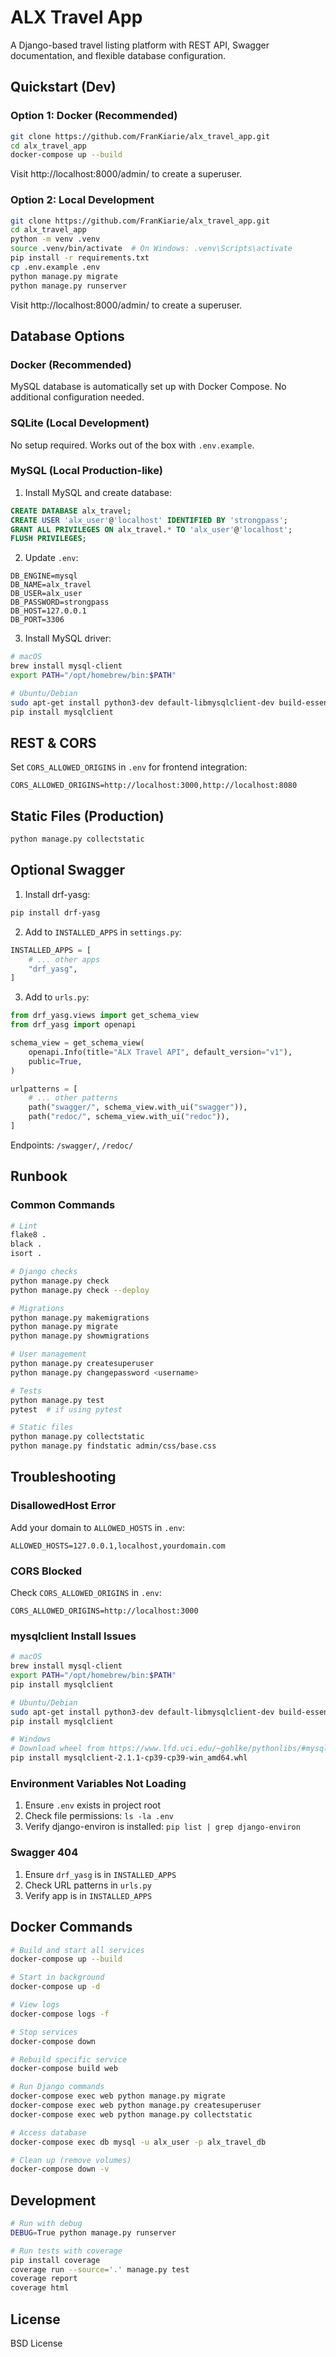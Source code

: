 # ALX Travel App

A Django-based travel listing platform with REST API, Swagger documentation, and flexible database configuration.

## Quickstart (Dev)

### Option 1: Docker (Recommended)

```bash
git clone https://github.com/FranKiarie/alx_travel_app.git
cd alx_travel_app
docker-compose up --build
```

Visit http://localhost:8000/admin/ to create a superuser.

### Option 2: Local Development

```bash
git clone https://github.com/FranKiarie/alx_travel_app.git
cd alx_travel_app
python -m venv .venv
source .venv/bin/activate  # On Windows: .venv\Scripts\activate
pip install -r requirements.txt
cp .env.example .env
python manage.py migrate
python manage.py runserver
```

Visit http://localhost:8000/admin/ to create a superuser.

## Database Options

### Docker (Recommended)
MySQL database is automatically set up with Docker Compose. No additional configuration needed.

### SQLite (Local Development)
No setup required. Works out of the box with `.env.example`.

### MySQL (Local Production-like)
1. Install MySQL and create database:
```sql
CREATE DATABASE alx_travel;
CREATE USER 'alx_user'@'localhost' IDENTIFIED BY 'strongpass';
GRANT ALL PRIVILEGES ON alx_travel.* TO 'alx_user'@'localhost';
FLUSH PRIVILEGES;
```

2. Update `.env`:
```env
DB_ENGINE=mysql
DB_NAME=alx_travel
DB_USER=alx_user
DB_PASSWORD=strongpass
DB_HOST=127.0.0.1
DB_PORT=3306
```

3. Install MySQL driver:
```bash
# macOS
brew install mysql-client
export PATH="/opt/homebrew/bin:$PATH"

# Ubuntu/Debian
sudo apt-get install python3-dev default-libmysqlclient-dev build-essential
pip install mysqlclient
```

## REST & CORS

Set `CORS_ALLOWED_ORIGINS` in `.env` for frontend integration:
```env
CORS_ALLOWED_ORIGINS=http://localhost:3000,http://localhost:8080
```

## Static Files (Production)

```bash
python manage.py collectstatic
```

## Optional Swagger

1. Install drf-yasg:
```bash
pip install drf-yasg
```

2. Add to `INSTALLED_APPS` in `settings.py`:
```python
INSTALLED_APPS = [
    # ... other apps
    "drf_yasg",
]
```

3. Add to `urls.py`:
```python
from drf_yasg.views import get_schema_view
from drf_yasg import openapi

schema_view = get_schema_view(
    openapi.Info(title="ALX Travel API", default_version="v1"),
    public=True,
)

urlpatterns = [
    # ... other patterns
    path("swagger/", schema_view.with_ui("swagger")),
    path("redoc/", schema_view.with_ui("redoc")),
]
```

Endpoints: `/swagger/`, `/redoc/`

## Runbook

### Common Commands
```bash
# Lint
flake8 .
black .
isort .

# Django checks
python manage.py check
python manage.py check --deploy

# Migrations
python manage.py makemigrations
python manage.py migrate
python manage.py showmigrations

# User management
python manage.py createsuperuser
python manage.py changepassword <username>

# Tests
python manage.py test
pytest  # if using pytest

# Static files
python manage.py collectstatic
python manage.py findstatic admin/css/base.css
```

## Troubleshooting

### DisallowedHost Error
Add your domain to `ALLOWED_HOSTS` in `.env`:
```env
ALLOWED_HOSTS=127.0.0.1,localhost,yourdomain.com
```

### CORS Blocked
Check `CORS_ALLOWED_ORIGINS` in `.env`:
```env
CORS_ALLOWED_ORIGINS=http://localhost:3000
```

### mysqlclient Install Issues
```bash
# macOS
brew install mysql-client
export PATH="/opt/homebrew/bin:$PATH"
pip install mysqlclient

# Ubuntu/Debian
sudo apt-get install python3-dev default-libmysqlclient-dev build-essential
pip install mysqlclient

# Windows
# Download wheel from https://www.lfd.uci.edu/~gohlke/pythonlibs/#mysqlclient
pip install mysqlclient-2.1.1-cp39-cp39-win_amd64.whl
```

### Environment Variables Not Loading
1. Ensure `.env` exists in project root
2. Check file permissions: `ls -la .env`
3. Verify django-environ is installed: `pip list | grep django-environ`

### Swagger 404
1. Ensure `drf_yasg` is in `INSTALLED_APPS`
2. Check URL patterns in `urls.py`
3. Verify app is in `INSTALLED_APPS`

## Docker Commands

```bash
# Build and start all services
docker-compose up --build

# Start in background
docker-compose up -d

# View logs
docker-compose logs -f

# Stop services
docker-compose down

# Rebuild specific service
docker-compose build web

# Run Django commands
docker-compose exec web python manage.py migrate
docker-compose exec web python manage.py createsuperuser
docker-compose exec web python manage.py collectstatic

# Access database
docker-compose exec db mysql -u alx_user -p alx_travel_db

# Clean up (remove volumes)
docker-compose down -v
```

## Development

```bash
# Run with debug
DEBUG=True python manage.py runserver

# Run tests with coverage
pip install coverage
coverage run --source='.' manage.py test
coverage report
coverage html
```

## License

BSD License